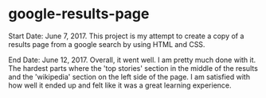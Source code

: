# google-results-page

Start Date: June 7, 2017.
This project is my attempt to create a copy of a results page from a google search by using HTML and CSS.

End Date: June 12, 2017.
Overall, it went well.  I am pretty much done with it. The hardest parts where the 'top stories' section in the middle of the results and the 'wikipedia' section on the left side of the page. I am satisfied with how well it ended up and felt like it was a great learning experience. 
